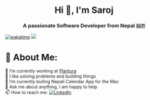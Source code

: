 <h1 align="center">Hi 👋, I'm Saroj</h1>
<h3 align="center">A passionate Software Developer from Nepal 🇳🇵 </h3>

[![wakatime](https://wakatime.com/badge/user/63f3ac4f-7157-40d9-a552-3137b0f7c7da.svg)](https://wakatime.com/@63f3ac4f-7157-40d9-a552-3137b0f7c7da) ![](https://komarev.com/ghpvc/?username=ntn0de)

# 💫 About Me:

🔭 I’m currently working at [Plantura](https://plantura.garden/)<br>
👯 I like solving problems and building things<br>
🌱 I’m currently builing Nepali Calendar App for the Mac<br>
💬 Ask me about anything, I am happy to help<br>
📫 How to reach me: [![LinkedIn](https://img.shields.io/badge/LinkedIn-%230077B5.svg?logo=linkedin&logoColor=white)](https://linkedin.com/in/sarojsubedi) <br>

